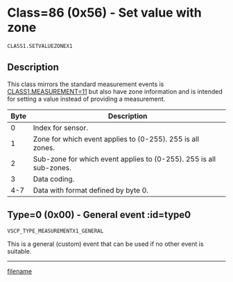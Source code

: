 # Class=86 (0x56) - Set value with zone

    CLASS1.SETVALUEZONEX1

## Description

This class mirrors the standard measurement events is [CLASS1.MEASUREMENT=11](./class1.measurementx1.md) but also have zone information and is intended for setting a value instead of providing a measurement.

 | Byte | Description                                                        |
 | ---- | -----------                                                        |
 | 0    | Index for sensor.                                                  |
 | 1    | Zone for which event applies to (0-255). 255 is all zones.         |
 | 2    | Sub-zone for which event applies to (0-255). 255 is all sub-zones. |
 | 3    | Data coding.                                                       |
 | 4-7  | Data with format defined by byte 0.                                |

## Type=0 (0x00) - General event :id=type0

```
VSCP_TYPE_MEASUREMENTX1_GENERAL
```

This is a general (custom) event that can be used if no other event is suitable. 
 
 


----


[filename](./bottom_copyright.md ':include')